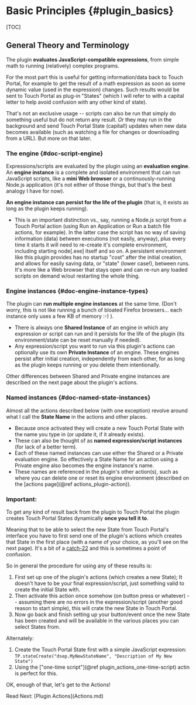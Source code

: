 # Basic Principles {#plugin_basics}

[TOC]

## General Theory and Terminology

The plugin **evaluates JavaScript-compatible expressions**, from simple math to running (relatively) complex programs.

For the most part this is useful for getting information/data back to Touch Portal, for example to get the result of a math expression as soon as some
dynamic value (used in the expression) changes. Such results would be sent to Touch Portal as plug-in "States" (which I will refer to with a capital letter
to help avoid confusion with any other kind of state).

That's not an exclusive usage -- scripts can also be run that simply do something useful but do not return any result. _Or_ they may run
in the background and send Touch Portal State (capital!) updates when new data becomes available (such as watching a file for changes or downloading from a URL).
But more on that later.

### The engine {#doc-script-engine}

Expressions/scripts are evaluated by the plugin using an **evaluation engine**. An **engine instance** is a complete and isolated environment that can run
JavaScript scripts, like a **mini Web browser** or a continuously-running Node.js application
(it's not either of those things, but that's the best analogy I have for now).

**An engine instance can persist for the life of the plugin** (that is, it exists as long as the plugin keeps running).
* This is an important distinction vs., say, running a Node.js script from a Touch Portal action (using Run an Application or Run a batch file actions, for example).
  In the latter case the script has no way of saving information (data) between executions (not easily, anyway), plus every time it starts it will need to re-create
  it's complete environment, including starting node[.exe] itself and so on. A persistent environment like this plugin provides has no startup "cost" after the initial
  creation, and allows for easily saving  data, or "state" (lower case!), between runs.
  It's more like a Web browser that stays open and can re-run any loaded scripts on demand w/out restarting the whole thing.

### Engine instances  {#doc-engine-instance-types}

The plugin can **run multiple engine instances** at the same time. (Don't worry, this is not like running a bunch of bloated Firefox browsers...
each instance only uses a few KB of memory :-) ).
* There is always one **Shared Instance** of an engine in which any expression or script can run and it persists for the life of the plugin
  (its environment/state can be reset manually if needed).
* Any expression/script you want to run via this plugin's actions can optionally use its own **Private Instance** of an engine.
  These engines persist after initial creation, independently from each other, for as long as the plugin keeps running or you delete them intentionally.

Other differences between Shared and Private engine instances are described on the next page about the plugin's actions.

### Named instances  {#doc-named-state-instances}

Almost all the actions described below (with one exception) revolve around what I call the **State Name** in the actions and other places.
* Because once activated they will create a new Touch Portal State with the name you type in (or update it, if it already exists).
* These can also be thought of as **named expression/script instances** (for lack of a better term).
* Each of these named instances can use either the Shared or a Private evaluation engine. So effectively a State Name for an action using a Private
  engine also becomes the engine instance's name.
* These names are referenced in the plugin's other action(s), such as where you can delete one or reset its engine environment
  (described on the [actions page](@ref actions_plugin-action)).

### Important:
To get any kind of result back from the plugin to Touch Portal the plugin creates Touch Portal States dynamically **once you tell it to**.

Meaning that to be able to select the new State from Touch Portal's interface you have to first send one of the plugin's actions which creates
that State in the first place (with a name of your choice, as you'll see on the next page). It's a bit of a [catch-22](https://en.wikipedia.org/wiki/Catch-22_(logic))
and this is sometimes a point of confusion.

So in general the procedure for using any of these results is:
1. First set up one of the plugin's actions (which creates a new State); It doesn't have to be your final expression/script,
   just something valid to create the initial State with.
2. Then activate this action once somehow (on button press or whatever) -- assuming there are no errors in the expression/script (another good reason to start simple),
   this will crate the new State in Touch Portal.
3. Now go back and finish setting up your button/event once the new State has been created and will be available in the various places you can select States from.

Alternately:
1. Create the Touch Portal State first with a simple JavaScript expression: `TP.stateCreate("dsep.MyNewStateName", "Description of My New State")`
2. Using the ["one-time script"](@ref plugin_actions_one-time-script) actin is perfect for this.

OK, enough of that, let's get to the Actions!

<span class="next_section_button">
Read Next: [Plugin Actions](Actions.md)
</span>
